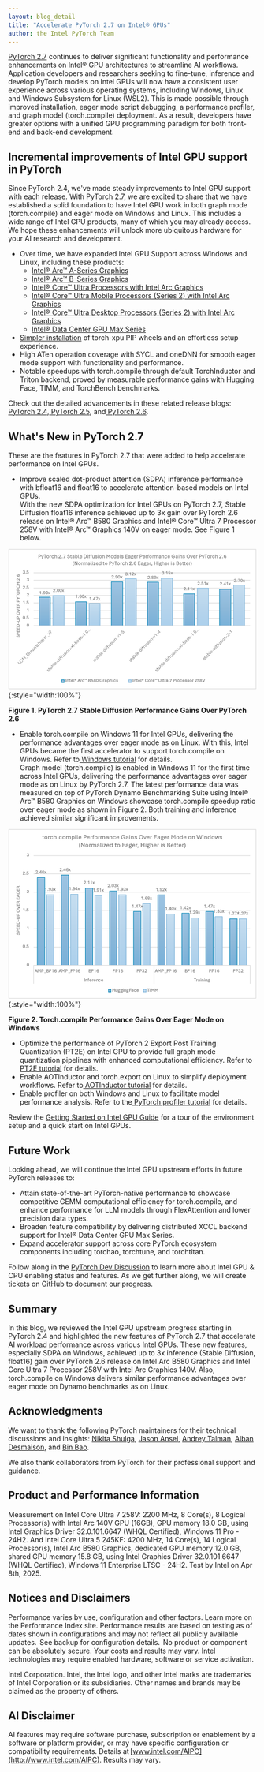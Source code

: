 ```yaml
---
layout: blog_detail
title: "Accelerate PyTorch 2.7 on Intel® GPUs"
author: the Intel PyTorch Team
---
```


[PyTorch 2.7](https://pytorch.org/blog/pytorch-2-7/) continues to deliver significant functionality and performance enhancements on Intel® GPU architectures to streamline AI workflows. Application developers and researchers seeking to fine-tune, inference and develop PyTorch models on Intel GPUs will now have a consistent user experience across various operating systems, including Windows, Linux and Windows Subsystem for Linux (WSL2). This is made possible through improved installation, eager mode script debugging, a performance profiler, and graph model (torch.compile) deployment. As a result, developers have greater options with a unified GPU programming paradigm for both front-end and back-end development.

## Incremental improvements of Intel GPU support in PyTorch

Since PyTorch 2.4, we've made steady improvements to Intel GPU support with each release. With PyTorch 2.7, we are excited to share that we have established a solid foundation to have Intel GPU work in both graph mode (torch.compile) and eager mode on Windows and Linux. This includes a wide range of Intel GPU products, many of which you may already access. We hope these enhancements will unlock more ubiquitous hardware for your AI research and development.

* Over time, we have expanded Intel GPU Support across Windows and Linux, including these products:
    * [Intel® Arc™ A-Series Graphics](https://www.intel.com/content/www/us/en/products/docs/discrete-gpus/arc/desktop/a-series/overview.html)
    * [Intel® Arc™ B-Series Graphics](https://www.intel.com/content/www/us/en/products/docs/discrete-gpus/arc/desktop/b-series/overview.html)
    * [Intel® Core™ Ultra Processors with Intel Arc Graphics](https://www.intel.com/content/www/us/en/support/articles/000097599/processors.html)
    * [Intel® Core™ Ultra Mobile Processors (Series 2) with Intel Arc Graphics](https://www.intel.com/content/www/us/en/products/docs/processors/core-ultra/core-ultra-series-2-mobile-product-brief.html)
    * [Intel® Core™ Ultra Desktop Processors (Series 2) with Intel Arc Graphics](https://www.intel.com/content/www/us/en/products/docs/processors/core-ultra/core-ultra-desktop-processors-series-2-brief.html)
    * [Intel® Data Center GPU Max Series](https://www.intel.com/content/www/us/en/products/details/discrete-gpus/data-center-gpu/max-series.html)
* [Simpler installation](https://pytorch.org/docs/2.7/notes/get_start_xpu.html) of torch-xpu PIP wheels and an effortless setup experience.
* High ATen operation coverage with SYCL and oneDNN for smooth eager mode support with functionality and performance.
* Notable speedups with torch.compile through default TorchInductor and Triton backend, proved by measurable performance gains with Hugging Face, TIMM, and TorchBench benchmarks.

Check out the detailed advancements in these related release blogs:[ PyTorch 2.4](https://pytorch.org/blog/intel-gpus-pytorch-2-4/),[ PyTorch 2.5](https://pytorch.org/blog/intel-gpu-support-pytorch-2-5/), and[ PyTorch 2.6](https://pytorch.org/blog/unlocking-pt-2-6-intel/).


## What's New in PyTorch 2.7

These are the features in PyTorch 2.7  that were added to help accelerate performance on Intel GPUs.



* Improve scaled dot-product attention (SDPA) inference performance with bfloat16 and float16 to accelerate attention-based models on Intel GPUs.  
With the new SDPA optimization for Intel GPUs on PyTorch 2.7, Stable Diffusion float16 inference achieved up to 3x gain over PyTorch 2.6 release on Intel® Arc™ B580 Graphics and Intel® Core™ Ultra 7 Processor 258V with Intel® Arc™ Graphics 140V on eager mode. See Figure 1 below.


![chart](/assets/images/pytorch-2-7-intel-gpus/fg1.png){:style="width:100%"}

**Figure 1. PyTorch 2.7 Stable Diffusion Performance Gains Over PyTorch 2.6**

* Enable torch.compile on Windows 11 for Intel GPUs, delivering the performance advantages over eager mode as on Linux. With this, Intel GPUs became the first accelerator to support torch.compile on Windows. Refer to[ Windows tutorial](https://pytorch.org/tutorials/prototype/inductor_windows.html) for details.  
Graph model (torch.compile) is enabled in Windows 11 for the first time across Intel GPUs, delivering the performance advantages over eager mode as on Linux by PyTorch 2.7. The latest performance data was measured on top of PyTorch Dynamo Benchmarking Suite using Intel® Arc™ B580 Graphics on Windows showcase torch.compile speedup ratio over eager mode as shown in Figure 2. Both training and inference achieved similar significant improvements.


![chart](/assets/images/pytorch-2-7-intel-gpus/fg2.png){:style="width:100%"}

**Figure 2. Torch.compile Performance Gains Over Eager Mode on Windows**



* Optimize the performance of PyTorch 2 Export Post Training Quantization (PT2E) on Intel GPU to provide full graph mode quantization pipelines with enhanced computational efficiency. Refer to[ PT2E tutorial](https://pytorch.org/tutorials/prototype/inductor_windows.html) for details.
* Enable AOTInductor and torch.export on Linux to simplify deployment workflows. Refer to[ AOTInductor tutorial](https://pytorch.org/docs/main/torch.compiler_aot_inductor.html) for details.
* Enable profiler on both Windows and Linux to facilitate model performance analysis. Refer to the[ PyTorch profiler tutorial](https://pytorch.org/tutorials/recipes/recipes/profiler_recipe.html#pytorch-profiler) for details.

Review the [Getting Started on Intel GPU Guide](https://pytorch.org/docs/2.7/notes/get_start_xpu.html) for a tour of the environment setup and a quick start on Intel GPUs.


## Future Work

Looking ahead, we will continue the Intel GPU upstream efforts in future PyTorch releases to:

* Attain state-of-the-art PyTorch-native performance to showcase competitive GEMM computational efficiency for torch.compile, and enhance performance for LLM models through FlexAttention and lower precision data types.
* Broaden feature compatibility by delivering distributed XCCL backend support for Intel® Data Center GPU Max Series.
* Expand accelerator support across core PyTorch ecosystem components including torchao, torchtune, and torchtitan.

Follow along in the [PyTorch Dev Discussion](https://dev-discuss.pytorch.org/t/intel-gpu-cpu-enabling-status-and-feature-plan-2025-h1-update/2913) to learn more about Intel GPU & CPU enabling status and features. As we get further along, we will create tickets on GitHub to document our progress. 


## Summary

In this blog, we reviewed the Intel GPU upstream progress starting in PyTorch 2.4 and highlighted the new features of PyTorch 2.7 that accelerate AI workload performance across various Intel GPUs. These new features, especially SDPA on Windows, achieved up to 3x inference (Stable Diffusion, float16) gain over PyTorch 2.6 release on Intel Arc B580 Graphics and Intel Core Ultra 7 Processor 258V with Intel Arc Graphics 140V. Also, torch.compile on Windows delivers similar performance advantages over eager mode on Dynamo benchmarks as on Linux.


## Acknowledgments

We want to thank the following PyTorch maintainers for their technical discussions and insights: [Nikita Shulga](https://github.com/malfet), [Jason Ansel](https://github.com/jansel), [Andrey Talman](https://github.com/atalman), [Alban Desmaison](https://github.com/alband), and [Bin Bao](https://github.com/desertfire).

We also thank collaborators from PyTorch for their professional support and guidance.

## Product and Performance Information

Measurement on Intel Core Ultra 7 258V: 2200 MHz, 8 Core(s), 8 Logical Processor(s) with Intel Arc 140V GPU (16GB), GPU memory 18.0 GB, using Intel Graphics Driver 32.0.101.6647 (WHQL Certified), Windows 11 Pro - 24H2. And Intel Core Ultra 5 245KF: 4200 MHz, 14 Core(s), 14 Logical Processor(s), Intel Arc B580 Graphics, dedicated GPU memory 12.0 GB, shared GPU memory 15.8 GB, using Intel Graphics Driver 32.0.101.6647 (WHQL Certified), Windows 11 Enterprise LTSC - 24H2. Test by Intel on Apr 8th, 2025.

## Notices and Disclaimers

Performance varies by use, configuration and other factors. Learn more on the Performance Index site. Performance results are based on testing as of dates shown in configurations and may not reflect all publicly available updates.  See backup for configuration details.  No product or component can be absolutely secure. Your costs and results may vary. Intel technologies may require enabled hardware, software or service activation.

Intel Corporation. Intel, the Intel logo, and other Intel marks are trademarks of Intel Corporation or its subsidiaries. Other names and brands may be claimed as the property of others.

## AI Disclaimer

AI features may require software purchase, subscription or enablement by a software or platform provider, or may have specific configuration or compatibility requirements. Details at [www.intel.com/AIPC](http://www.intel.com/AIPC). Results may vary.